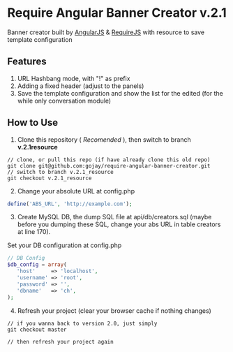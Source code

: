 Require Angular Banner Creator v.2.1
==============================

Banner creator built by [AngularJS](https://www.angularjs.org) &amp; [RequireJS](https://www.requirejs.org) with resource to save template configuration

Features
------
1. URL Hashbang mode, with "!" as prefix
2. Adding a fixed header (adjust to the panels)
3. Save the template configuration and show the list for the edited (for the while only conversation module)

How to Use
------

1. Clone this repository ( _Recomended_ ), then switch to branch **v.2.1resource**

 ```
 // clone, or pull this repo (if have already clone this old repo)
git clone git@github.com:gojay/require-angular-banner-creator.git
 // switch to branch v.2.1_resource
git checkout v.2.1_resource 
 ```

2. Change your absolute URL at config.php

 ```php
define('ABS_URL', 'http://example.com');
 ```

3. Create MySQL DB, the dump SQL file at api/db/creators.sql (maybe before you dumping these SQL, change your abs URL in table creators at line 170).

Set your DB configuration at config.php

 ```php
// DB Config
$db_config = array(
	'host'     => 'localhost',
	'username' => 'root',
	'password' => '',
	'dbname'   => 'ch',
);
 ```

4. Refresh your project (clear your browser cache if nothing changes)

```
// if you wanna back to version 2.0, just simply
git checkout master

// then refresh your project again

```